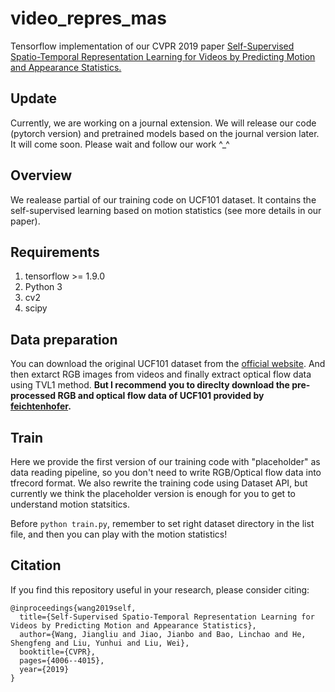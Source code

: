# video_repres_mas
Tensorflow implementation of our CVPR 2019 paper [Self-Supervised Spatio-Temporal Representation Learning for Videos by Predicting Motion and Appearance Statistics.](http://openaccess.thecvf.com/content_CVPR_2019/html/Wang_Self-Supervised_Spatio-Temporal_Representation_Learning_for_Videos_by_Predicting_Motion_and_CVPR_2019_paper.html)

## Update
Currently, we are working on a journal extension. We will release our code (pytorch version) and pretrained models based on the journal version later. It will come soon. Please wait and follow our work ^_^


## Overview
We realease partial of our training code on UCF101 dataset. It contains the self-supervised learning based on motion statistics (see more details in our paper).    

## Requirements
1. tensorflow >= 1.9.0
2. Python 3
3. cv2
4. scipy

## Data preparation

You can download the original UCF101 dataset from the [official website](https://www.crcv.ucf.edu/data/UCF101.php). And then extarct RGB images from videos and finally extract optical flow data using TVL1 method. **But I recommend you to direclty download the pre-processed RGB and optical flow data of UCF101 provided by [feichtenhofer](https://github.com/feichtenhofer/twostreamfusion).** 

## Train
Here we provide the first version of our training code with "placeholder" as data reading pipeline, so you don't need to write RGB/Optical flow data into tfrecord format. We also rewrite the training code using Dataset API, but currently we think the placeholder version is enough for you to get to understand motion statsitics. 

Before `python train.py`, remember to set right dataset directory in the list file, and then you can play with the motion statistics!

## Citation

If you find this repository useful in your research, please consider citing:

```
@inproceedings{wang2019self,
  title={Self-Supervised Spatio-Temporal Representation Learning for Videos by Predicting Motion and Appearance Statistics},
  author={Wang, Jiangliu and Jiao, Jianbo and Bao, Linchao and He, Shengfeng and Liu, Yunhui and Liu, Wei},
  booktitle={CVPR},
  pages={4006--4015},
  year={2019}
}
```


